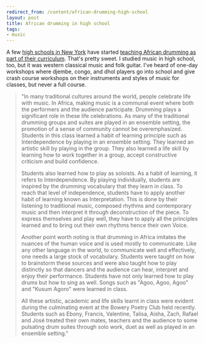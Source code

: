 ```yaml
---
redirect_from: /content/african-drumming-high-school
layout: post
title: African drumming in high school
tags:
- music
---
```

A few [high schools in New York](http://www.fhschool.org/) have started [teaching African drumming as part of their curriculum](http://www.worldmusiccentral.org/article.php/20070331001937705). That's pretty sweet. I studied music in high school, too, but it was western classical music and folk guitar. I've heard of one-day workshops where djembe, congo, and dhol players go into school and give crash course workshops on their instruments and styles of music for classes, but never a full course. 

> 
> "In many traditional cultures around the world, people celebrate life with music. In Africa, making music is a communal event where both the performers and the audience participate. Drumming plays a significant role in these life celebrations. As many of the traditional drumming groups and suites are played in an ensemble setting, the promotion of a sense of community cannot be overemphasized. Students in this class learned a habit of learning principle such as Interdependence by playing in an ensemble setting. They learned an artistic skill by playing in the group. They also learned a life skill by learning how to work together in a group, accept constructive criticism and build confidence.
> 
> Students also learned how to play as soloists. As a habit of learning, it refers to Interdependence. By playing individually, students are inspired by the drumming vocabulary that they learn in class. To reach that level of independence, students have to apply another habit of learning known as Interpretation. This is done by their listening to traditional music, composed rhythms and contemporary music and then interpret it through deconstruction of the piece. To express themselves and play well, they have to apply all the principles learned and to bring out their own rhythms hence their own Voice.
> 
> Another point worth noting is that drumming in Africa imitates the nuances of the human voice and is used mostly to communicate. Like any other language in the world, to communicate well and effectively, one needs a large stock of vocabulary. Students were taught on how to brainstorm these sources and were also taught how to play distinctly so that dancers and the audience can hear, interpret and enjoy their performance. Students have not only learned how to play drums but how to sing as well. Songs such as "Agoo, Agoo, Agoo" and "Kusum Agoro" were learned in class.
> 
> All these artistic, academic and life skills learnt in class were evident during the culminating event at the Bowery Poetry Club held recently. Students such as Ebony, Francis, Valentine, Talisa, Aisha, Zach, Rafael and José treated their own mates, teachers and the audience to some pulsating drum suites through solo work, duet as well as played in an ensemble setting."
> 

